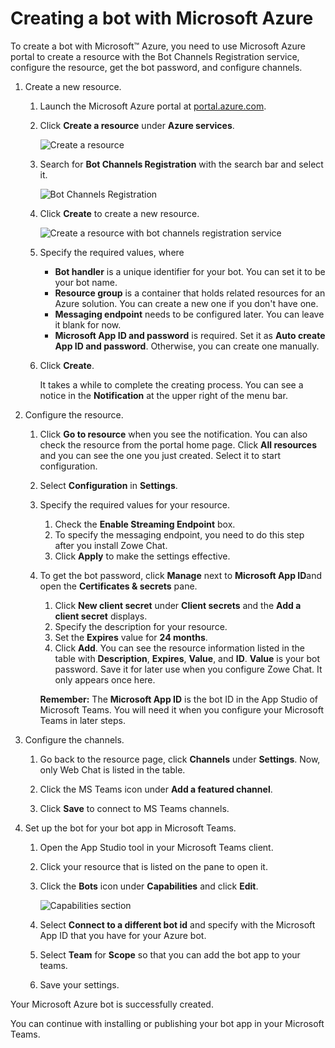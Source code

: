 # Creating a bot with Microsoft Azure

To create a bot with Microsoft™ Azure, you need to use Microsoft Azure portal to create a resource with the Bot Channels Registration service, configure the resource, get the bot password, and configure channels.

1.  Create a new resource.

    1.  Launch the Microsoft Azure portal at [portal.azure.com](http://portal.azure.com).

    2.  Click **Create a resource** under **Azure services**.

        ![Create a resource](pathname:///v2.6.x/images/zowe-chat/azure_create.png "Create a resource")

    3.  Search for **Bot Channels Registration** with the search bar and select it.

        ![Bot Channels Registration](pathname:///v2.6.x/images/zowe-chat/azure_bot_channel_registration.png "Bot Channels Registration")

    4.  Click **Create** to create a new resource.

        ![Create a resource with bot channels registration service](pathname:///v2.6.x/images/zowe-chat/azure_registration_create.png "Create a resource with Bot Channels Registration
        service")

    5.  Specify the required values, where

        -   **Bot handler** is a unique identifier for your bot. You can set it to be your bot name.
        -   **Resource group** is a container that holds related resources for an Azure solution. You can create a new one if you don't have one.
        -   **Messaging endpoint** needs to be configured later. You can leave it blank for now.
        -   **Microsoft App ID and password** is required. Set it as **Auto create App ID and password**. Otherwise, you can create one manually.
    6.  Click **Create**.

        It takes a while to complete the creating process. You can see a notice in the **Notification** at the upper right of the menu bar.

2.  Configure the resource.

    1.  Click **Go to resource** when you see the notification. You can also check the resource from the portal home page. Click **All resources** and you can see the one you just created. Select it to start configuration.

    2.  Select **Configuration** in **Settings**.

    3.  Specify the required values for your resource.

        1.  Check the **Enable Streaming Endpoint** box.
        2.  To specify the messaging endpoint, you need to do this step after you install Zowe Chat.
        3.  Click **Apply** to make the settings effective.
    4.  To get the bot password, click **Manage** next to **Microsoft App ID**and open the **Certificates & secrets** pane.

        1.  Click **New client secret** under **Client secrets** and the **Add a client secret** displays.
        2.  Specify the description for your resource.
        3.  Set the **Expires** value for **24 months**.
        4.  Click **Add**.
        You can see the resource information listed in the table with **Description**, **Expires**, **Value**, and **ID**. **Value** is your bot password. Save it for later use when you configure Zowe Chat. It only appears once here.

        **Remember:** The **Microsoft App ID** is the bot ID in the App Studio of Microsoft Teams. You will need it when you configure your Microsoft Teams in later steps.

3.  Configure the channels.

    1.  Go back to the resource page, click **Channels** under **Settings**. Now, only Web Chat is listed in the table.

    2.  Click the MS Teams icon under **Add a featured channel**.

    3.  Click **Save** to connect to MS Teams channels.

4.  Set up the bot for your bot app in Microsoft Teams.

    1.  Open the App Studio tool in your Microsoft Teams client.

    2.  Click your resource that is listed on the pane to open it.

    3.  Click the **Bots** icon under **Capabilities** and click **Edit**.

        ![Capabilities section](pathname:///v2.6.x/images/zowe-chat/teams_bots_menu.png "Capabilities section")

    4.  Select **Connect to a different bot id** and specify with the Microsoft App ID that you have for your Azure bot.

    5.  Select **Team** for **Scope** so that you can add the bot app to your teams.

    6.  Save your settings.


Your Microsoft Azure bot is successfully created.

You can continue with installing or publishing your bot app in your Microsoft Teams.

